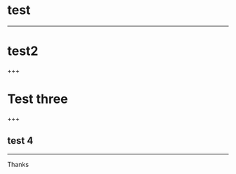 <!--
$theme: gaia
template: invert
-->



# test

---

# test2
+++

# Test three

+++

## test 4

---

Thanks
